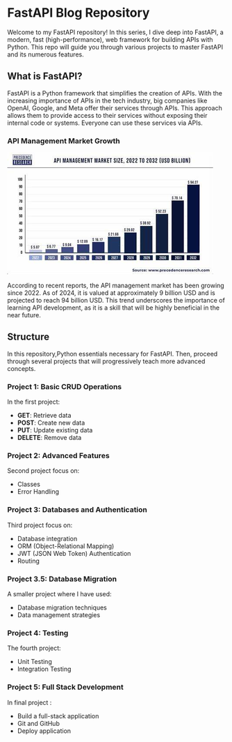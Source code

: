 # FastAPI Blog Repository

Welcome to my FastAPI repository! In this series, I dive deep into FastAPI, a modern, fast (high-performance), web framework for building APIs with Python. This repo will guide you through various projects to master FastAPI and its numerous features.

## What is FastAPI?

FastAPI is a Python framework that simplifies the creation of APIs. With the increasing importance of APIs in the tech industry, big companies like OpenAI, Google, and Meta offer their services through APIs. This approach allows them to provide access to their services without exposing their internal code or systems. Everyone can use these services via APIs.

### API Management Market Growth

![alt text](<001_Images/Fast apiii.jpeg>)

According to recent reports, the API management market has been growing since 2022. As of 2024, it is valued at approximately 9 billion USD and is projected to reach 94 billion USD. This trend underscores the importance of learning API development, as it is a skill that will be highly beneficial in the near future. 

## Structure

In this repository,Python essentials necessary for FastAPI. Then, proceed through several projects that will progressively teach more advanced concepts.

### Project 1: Basic CRUD Operations

In the first project:

- **GET**: Retrieve data
- **POST**: Create new data
- **PUT**: Update existing data
- **DELETE**: Remove data

### Project 2: Advanced Features

Second project focus on:

- Classes
- Error Handling

### Project 3: Databases and Authentication

Third project focus on:

- Database integration
- ORM (Object-Relational Mapping)
- JWT (JSON Web Token) Authentication
- Routing

### Project 3.5: Database Migration

A smaller project where I have used:

- Database migration techniques
- Data management strategies

### Project 4: Testing

The fourth project:

- Unit Testing
- Integration Testing

### Project 5: Full Stack Development

In final project :

- Build a full-stack application
- Git and GitHub
- Deploy application

